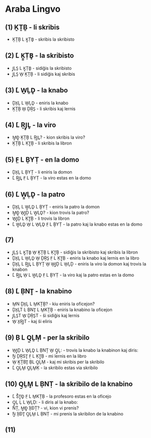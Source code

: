 # Araba Lingvo

## (1) ḴṮḆ - li skribis

* ḴṮḆ L Ḵ̱ṬB̥ - skribis la skribisto

## (2) ̄L Ḵ̱ṬB̥ - la skribisto

* J̱ḺS̱ L Ḵ̱ṬB̥ - sidiĝis la skribisto
* J̱ḺS̱ W̱ ḴṮḆ - li sidiĝis kaj skribis

## (3) ̄L W̱ḺD̥ - la knabo

* ḎX̱Ḻ L W̱ḺD̥ - eniris la knabo
* ḴṮḆ W̱ ḎṞS̱ - li skribis kaj lernis

## (4) ̄L ṞJ̥L̥ - la viro

* M̱̱Đ̱̱ ḴṮḆ L ṞJ̥L̥? - kion skribis la viro?
* ḴṮḆ L ḲṮ̱Ḇ - li skribis la libron

## (5) F̤ L ḆYṬ - en la domo

* ḎX̱Ḻ L ḆYṮ - li eniris la domon
* ̄L ṞJ̥L̥ F̤ L ḆYṬ - la viro estas en la domo

## (6) ̄L W̱̱ḶD̥ - la patro

* ḎX̱Ḻ L W̱̱ḶD̥ L ḆYṮ - eniris la patro la domon
* M̱̱Đ̱̱ W̱J̱Ḏ L W̱̱ḶD̥? - kion trovis la patro?
* W̱J̱Ḏ L ḲṮ̱Ḇ - li trovis la libron
* ̄L W̱̱ḶD̥ W̱ L W̱ḺD̥ F̤ L ḆYṬ - la patro kaj la knabo estas en la domo

## (7)

* J̱ḺS̱ L Ḵ̱ṬB̥ W̱ ḴṮḆ L ḲṮ̱Ḇ - sidiĝis la skribisto kaj skribis la libron
* ḎX̱Ḻ L W̱ḺD̥ W̱ ḎṞS̱ F̤ L ḲṮ̱Ḅ - eniris la knabo kaj lernis en la libro
* ḎX̱Ḻ L ṞJ̥L̥ L ḆYṮ W̱ W̱J̱Ḏ L W̱ḺḎ - eniris la viro la domon kaj trovis la knabon
* ̄L ṞJ̥L̥ W̱ L W̱̱ḶD̥ F̤ L ḆYṬ - la viro kaj la patro estas en la domo

## (8) ̄L ḄNT̥ - la knabino

* M̱N ḎX̱Ḻ L M̱KṮḆ? - kiu eniris la oficejon?
* ḎX̱ḺT L̇ ḄNT̥ L M̱KṮḆ - eniris la knabino la oficejon
* J̱ḺS̱T W̱ ḎṞS̱T - ŝi sidiĝis kaj lernis
* W̱ X̱ṞJ̱T - kaj ŝi eliris

## (9) Ḅ L Q̱ḺṂ - per la skribilo

* W̱J̱Ḏ L W̱ḺD̥ L ḄNṮ W̱ Q̱̱Ḻ: - trovis la knabo la knabinon kaj diris:
* ̄Ṉ̱ ḎṞST̥ F̤ L ḲṮ̱Ḅ - mi lernis en la libro
* W̱ ḴṮBT̥ ḄL Q̱ḺṂ - kaj mi skribis per la skribilo
* ̄L Q̱ḺM̥ Q̱ḺM̥Ḳ - la skribilo estas via skribilo

## (10) Q̱ḺM̥ L ḄNṬ - la skribilo de la knabino

* ̄L S̊Ṯ̱Đ̥ F̤ L M̱KṮḄ - la profesoro estas en la oficejo
* Q̱̱Ḻ Ḷ L W̱ḺḌ: - li diris al la knabo:
* ̄NṮ, M̱̱Đ̱̱ ̄X̱ĐṮ? - vi, kion vi prenis?
* ̄Ṉ̱ ̄X̱ĐT̥ Q̱ḺM̱ L ḄNṬ - mi prenis la skribilon de la knabino

## (11)